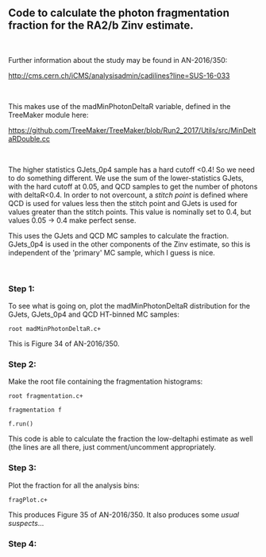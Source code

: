 
## Code to calculate the photon fragmentation fraction for the RA2/b Zinv estimate.<br>

<br>

Further information about the study may be found in AN-2016/350:

http://cms.cern.ch/iCMS/analysisadmin/cadilines?line=SUS-16-033

<br>

This makes use of the madMinPhotonDeltaR variable, defined in the TreeMaker module here:

https://github.com/TreeMaker/TreeMaker/blob/Run2_2017/Utils/src/MinDeltaRDouble.cc

<br>

The higher statistics GJets_0p4 sample has a hard cutoff <0.4! So we need to do something different. We use the sum of the lower-statistics GJets, with the hard cutoff at 0.05, and QCD samples to get the number of photons with deltaR<0.4. In order to not overcount, a _stitch point_ is defined where QCD is used for values less then the stitch point and GJets is used for values greater than the stitch points. This value is nominally set to 0.4, but values 0.05 -> 0.4 make perfect sense.

This uses the GJets and QCD MC samples to calculate the fraction. GJets_0p4 is used in the other components of the Zinv estimate, so this is independent of the 'primary' MC sample, which I guess is nice.

<br>

### Step 1:

To see what is going on, plot the madMinPhotonDeltaR distribution for the GJets, GJets_0p4 and QCD HT-binned MC samples:

`root madMinPhotonDeltaR.c+`

This is Figure 34 of AN-2016/350.


### Step 2:

Make the root file containing the fragmentation histograms:

`root fragmentation.c+`

`fragmentation f`

`f.run()`

This code is able to calculate the fraction the low-deltaphi estimate as well (the lines are all there, just comment/uncomment appropriately.


### Step 3:

Plot the fraction for all the analysis bins:

`fragPlot.c+`

This produces Figure 35 of AN-2016/350. It also produces some _usual suspects_...

### Step 4:
